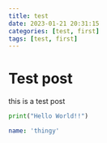 ```yaml
---
title: test
date: 2023-01-21 20:31:15
categories: [test, first]
tags: [test, first]
---
```


# Test post

this is a test post

```python
print("Hello World!!")
```

```yml
name: 'thingy'
```